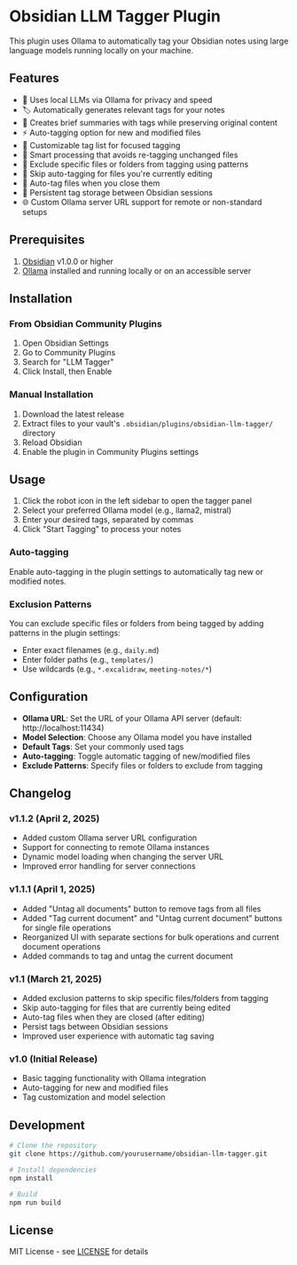 # Obsidian LLM Tagger Plugin

This plugin uses Ollama to automatically tag your Obsidian notes using large language models running locally on your machine.

## Features

- 🤖 Uses local LLMs via Ollama for privacy and speed
- 🏷️ Automatically generates relevant tags for your notes
- 📝 Creates brief summaries with tags while preserving original content
- ⚡ Auto-tagging option for new and modified files
- 🎯 Customizable tag list for focused tagging
- 🔄 Smart processing that avoids re-tagging unchanged files
- 🚫 Exclude specific files or folders from tagging using patterns
- 📝 Skip auto-tagging for files you're currently editing
- 🔄 Auto-tag files when you close them
- 💾 Persistent tag storage between Obsidian sessions
- 🌐 Custom Ollama server URL support for remote or non-standard setups

## Prerequisites

1. [Obsidian](https://obsidian.md/) v1.0.0 or higher
2. [Ollama](https://ollama.ai/) installed and running locally or on an accessible server

## Installation

### From Obsidian Community Plugins

1. Open Obsidian Settings
2. Go to Community Plugins
3. Search for "LLM Tagger"
4. Click Install, then Enable

### Manual Installation

1. Download the latest release
2. Extract files to your vault's `.obsidian/plugins/obsidian-llm-tagger/` directory
3. Reload Obsidian
4. Enable the plugin in Community Plugins settings

## Usage

1. Click the robot icon in the left sidebar to open the tagger panel
2. Select your preferred Ollama model (e.g., llama2, mistral)
3. Enter your desired tags, separated by commas
4. Click "Start Tagging" to process your notes

### Auto-tagging

Enable auto-tagging in the plugin settings to automatically tag new or modified notes.

### Exclusion Patterns

You can exclude specific files or folders from being tagged by adding patterns in the plugin settings:
- Enter exact filenames (e.g., `daily.md`)
- Enter folder paths (e.g., `templates/`)
- Use wildcards (e.g., `*.excalidraw`, `meeting-notes/*`)

## Configuration

- **Ollama URL**: Set the URL of your Ollama API server (default: http://localhost:11434)
- **Model Selection**: Choose any Ollama model you have installed
- **Default Tags**: Set your commonly used tags
- **Auto-tagging**: Toggle automatic tagging of new/modified files
- **Exclude Patterns**: Specify files or folders to exclude from tagging

## Changelog

### v1.1.2 (April 2, 2025)
- Added custom Ollama server URL configuration
- Support for connecting to remote Ollama instances
- Dynamic model loading when changing the server URL
- Improved error handling for server connections

### v1.1.1 (April 1, 2025)
- Added "Untag all documents" button to remove tags from all files
- Added "Tag current document" and "Untag current document" buttons for single file operations
- Reorganized UI with separate sections for bulk operations and current document operations
- Added commands to tag and untag the current document

### v1.1 (March 21, 2025)
- Added exclusion patterns to skip specific files/folders from tagging
- Skip auto-tagging for files that are currently being edited
- Auto-tag files when they are closed (after editing)
- Persist tags between Obsidian sessions
- Improved user experience with automatic tag saving

### v1.0 (Initial Release)
- Basic tagging functionality with Ollama integration
- Auto-tagging for new and modified files
- Tag customization and model selection

## Development

```bash
# Clone the repository
git clone https://github.com/yourusername/obsidian-llm-tagger.git

# Install dependencies
npm install

# Build
npm run build
```

## License

MIT License - see [LICENSE](LICENSE) for details
